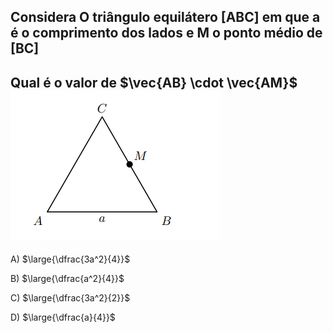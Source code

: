 ## Considera O triângulo equilátero [ABC] em que a é o comprimento dos lados e M o ponto médio de [BC]
## Qual é o valor de $\vec{AB} \cdot \vec{AM}$ ![Alt text](image.png)

A) $\large{\dfrac{3a^2}{4}}$

B) $\large{\dfrac{a^2}{4}}$

C) $\large{\dfrac{3a^2}{2}}$


D) $\large{\dfrac{a}{4}}$


